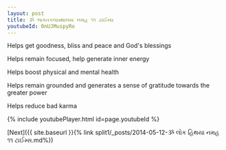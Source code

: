```yaml
---
layout: post
title: ૐ જગતકલાસ્થાલય નમહ ૧૧ ટાઈમ્સ
youtubeId: 0nUJMuspyRo
---
```

 
 
Helps get goodness, bliss and peace and God's blessings
 
Helps remain focused, help generate inner energy 
 
Helps boost physical and mental health 
 
Helps remain grounded and generates a sense of gratitude towards the greater power 
 
Helps reduce bad karma
 
 
 
 


{% include youtubePlayer.html id=page.youtubeId %}
 
[Next]({{ site.baseurl }}{% link  split1/_posts/2014-05-12-ૐ લોક હિથયા નમહ ૧૧ ટાઈમ્સ.md%})
 
